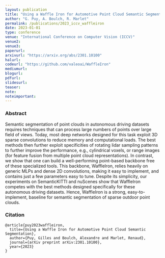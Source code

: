 ```yaml
---
layout: publication
title: "Using a Waffle Iron for Automotive Point Cloud Semantic Segmentation"
author: "G. Puy, A. Boulch, R. Marlet"
permalink: /publications/2023_iccv_waffleiron
date: 2023-01-01
type: conference
venue: "International Conference on Computer Vision (ICCV)"
venue2: 
venue3:
paperurl: 
arxivurl: "https://arxiv.org/abs/2301.10100"
halurl: 
codeurl: "https://github.com/valeoai/WaffleIron"
mediumurl: 
blogurl: 
pdfurl: 
slidesurl: 
teaser:
note:
noteimportant: 
---
```


### Abstract

Semantic segmentation of point clouds in autonomous driving datasets requires techniques that can process large numbers of points over large field of views. Today, most deep networks designed for this task exploit 3D sparse convolutions to reduce memory and computational loads. The best methods then further exploit specificities of rotating lidar sampling patterns to further improve the performance, e.g., cylindrical voxels, or range images (for feature fusion from multiple point cloud representations). In contrast, we show that one can build a well-performing point-based backbone free of these specialized tools. This backbone, WaffleIron, relies heavily on generic MLPs and dense 2D convolutions, making it easy to implement, and contains just a few parameters easy to tune. Despite its simplicity, our experiments on SemanticKITTI and nuScenes show that WaffleIron competes with the best methods designed specifically for these autonomous driving datasets. Hence, WaffleIron is a strong, easy-to-implement, baseline for semantic segmentation of sparse outdoor point clouds.


### Citation


```
@article{puy2023waffleiron,
  title={Using a Waffle Iron for Automotive Point Cloud Semantic Segmentation},
  author={Puy, Gilles and Boulch, Alexandre and Marlet, Renaud},
  journal={arXiv preprint arXiv:2301.10100},
  year={2023}
}
```